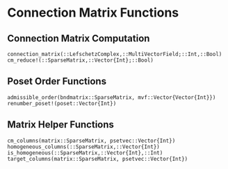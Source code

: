 # Connection Matrix Functions

## Connection Matrix Computation

```@docs
connection_matrix(::LefschetzComplex,::MultiVectorField;::Int,::Bool)
cm_reduce!(::SparseMatrix,::Vector{Int};::Bool)
```

## Poset Order Functions

```@docs
admissible_order(bndmatrix::SparseMatrix, mvf::Vector{Vector{Int}})
renumber_poset!(poset::Vector{Int})
```

## Matrix Helper Functions

```@docs
cm_columns(matrix::SparseMatrix, psetvec::Vector{Int})
homogeneous_columns(::SparseMatrix,::Vector{Int})
is_homogeneous(::SparseMatrix,::Vector{Int},::Int)
target_columns(matrix::SparseMatrix, psetvec::Vector{Int})
```

